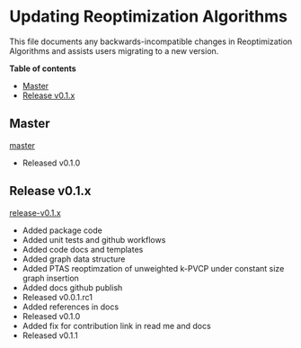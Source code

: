 # Updating Reoptimization Algorithms

This file documents any backwards-incompatible changes in Reoptimization Algorithms and
assists users migrating to a new version.

**Table of contents**

- [Master](#master)
- [Release v0.1.x](#release-v0.1.x)

## Master
[master](https://github.com/mek97/reoptimization-algorithms/tree/master)
- Released v0.1.0

## Release v0.1.x
[release-v0.1.x](https://github.com/mek97/reoptimization-algorithms/tree/release-v0)
- Added package code
- Added unit tests and github workflows
- Added code docs and templates
- Added graph data structure
- Added PTAS reoptimzation of unweighted k-PVCP under constant size graph insertion
- Added docs github publish
- Released v0.0.1.rc1
- Added references in docs
- Released v0.1.0
- Added fix for contribution link in read me and docs
- Released v0.1.1
